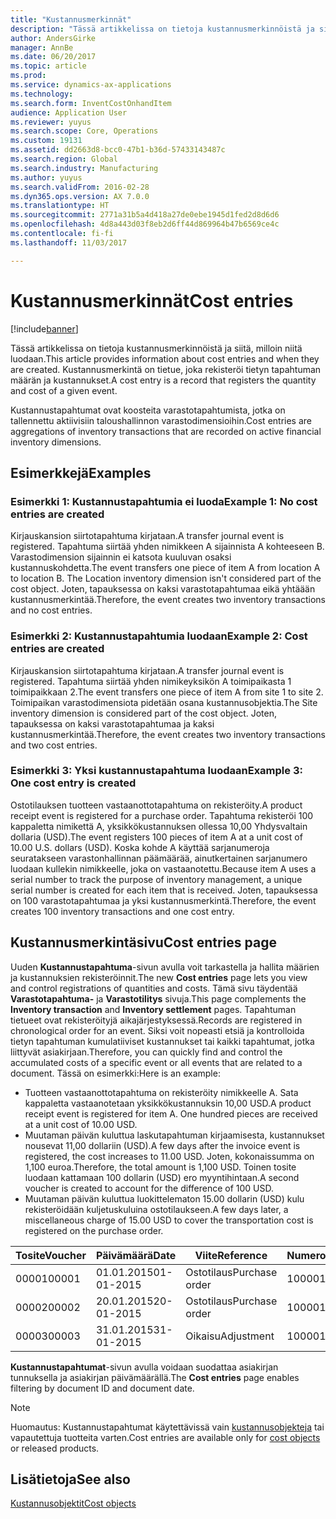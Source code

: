 ```yaml
---
title: "Kustannusmerkinnät"
description: "Tässä artikkelissa on tietoja kustannusmerkinnöistä ja siitä, milloin niitä luodaan. Kustannusmerkintä on tietue, joka rekisteröi tietyn tapahtuman määrän ja kustannukset."
author: AndersGirke
manager: AnnBe
ms.date: 06/20/2017
ms.topic: article
ms.prod: 
ms.service: dynamics-ax-applications
ms.technology: 
ms.search.form: InventCostOnhandItem
audience: Application User
ms.reviewer: yuyus
ms.search.scope: Core, Operations
ms.custom: 19131
ms.assetid: dd2663d8-bcc0-47b1-b36d-57433143487c
ms.search.region: Global
ms.search.industry: Manufacturing
ms.author: yuyus
ms.search.validFrom: 2016-02-28
ms.dyn365.ops.version: AX 7.0.0
ms.translationtype: HT
ms.sourcegitcommit: 2771a31b5a4d418a27de0ebe1945d1fed2d8d6d6
ms.openlocfilehash: 4d8a443d03f8eb2d6ff44d869964b47b6569ce4c
ms.contentlocale: fi-fi
ms.lasthandoff: 11/03/2017

---
```


# <a name="cost-entries"></a><span data-ttu-id="45921-104">Kustannusmerkinnät</span><span class="sxs-lookup"><span data-stu-id="45921-104">Cost entries</span></span>

[!include[banner](../includes/banner.md)]


<span data-ttu-id="45921-105">Tässä artikkelissa on tietoja kustannusmerkinnöistä ja siitä, milloin niitä luodaan.</span><span class="sxs-lookup"><span data-stu-id="45921-105">This article provides information about cost entries and when they are created.</span></span> <span data-ttu-id="45921-106">Kustannusmerkintä on tietue, joka rekisteröi tietyn tapahtuman määrän ja kustannukset.</span><span class="sxs-lookup"><span data-stu-id="45921-106">A cost entry is a record that registers the quantity and cost of a given event.</span></span>

<span data-ttu-id="45921-107">Kustannustapahtumat ovat koosteita varastotapahtumista, jotka on tallennettu aktiivisiin taloushallinnon varastodimensioihin.</span><span class="sxs-lookup"><span data-stu-id="45921-107">Cost entries are aggregations of inventory transactions that are recorded on active financial inventory dimensions.</span></span>

## <a name="examples"></a><span data-ttu-id="45921-108">Esimerkkejä</span><span class="sxs-lookup"><span data-stu-id="45921-108">Examples</span></span>
### <a name="example-1-no-cost-entries-are-created"></a><span data-ttu-id="45921-109">Esimerkki 1: Kustannustapahtumia ei luoda</span><span class="sxs-lookup"><span data-stu-id="45921-109">Example 1: No cost entries are created</span></span>

<span data-ttu-id="45921-110">Kirjauskansion siirtotapahtuma kirjataan.</span><span class="sxs-lookup"><span data-stu-id="45921-110">A transfer journal event is registered.</span></span> <span data-ttu-id="45921-111">Tapahtuma siirtää yhden nimikkeen A sijainnista A kohteeseen B. Varastodimension sijainnin ei katsota kuuluvan osaksi kustannuskohdetta.</span><span class="sxs-lookup"><span data-stu-id="45921-111">The event transfers one piece of item A from location A to location B. The Location inventory dimension isn't considered part of the cost object.</span></span> <span data-ttu-id="45921-112">Joten, tapauksessa on kaksi varastotapahtumaa eikä yhtäään kustannusmerkintää.</span><span class="sxs-lookup"><span data-stu-id="45921-112">Therefore, the event creates two inventory transactions and no cost entries.</span></span>

### <a name="example-2-cost-entries-are-created"></a><span data-ttu-id="45921-113">Esimerkki 2: Kustannustapahtumia luodaan</span><span class="sxs-lookup"><span data-stu-id="45921-113">Example 2: Cost entries are created</span></span>

<span data-ttu-id="45921-114">Kirjauskansion siirtotapahtuma kirjataan.</span><span class="sxs-lookup"><span data-stu-id="45921-114">A transfer journal event is registered.</span></span> <span data-ttu-id="45921-115">Tapahtuma siirtää yhden nimikeyksikön A toimipaikasta 1 toimipaikkaan 2.</span><span class="sxs-lookup"><span data-stu-id="45921-115">The event transfers one piece of item A from site 1 to site 2.</span></span> <span data-ttu-id="45921-116">Toimipaikan varastodimensiota pidetään osana kustannusobjektia.</span><span class="sxs-lookup"><span data-stu-id="45921-116">The Site inventory dimension is considered part of the cost object.</span></span> <span data-ttu-id="45921-117">Joten, tapauksessa on kaksi varastotapahtumaa ja kaksi kustannusmerkintää.</span><span class="sxs-lookup"><span data-stu-id="45921-117">Therefore, the event creates two inventory transactions and two cost entries.</span></span>

### <a name="example-3-one-cost-entry-is-created"></a><span data-ttu-id="45921-118">Esimerkki 3: Yksi kustannustapahtuma luodaan</span><span class="sxs-lookup"><span data-stu-id="45921-118">Example 3: One cost entry is created</span></span>

<span data-ttu-id="45921-119">Ostotilauksen tuotteen vastaanottotapahtuma on rekisteröity.</span><span class="sxs-lookup"><span data-stu-id="45921-119">A product receipt event is registered for a purchase order.</span></span> <span data-ttu-id="45921-120">Tapahtuma rekisteröi 100 kappaletta nimikettä A, yksikkökustannuksen ollessa 10,00 Yhdysvaltain dollaria (USD).</span><span class="sxs-lookup"><span data-stu-id="45921-120">The event registers 100 pieces of item A at a unit cost of 10.00 U.S. dollars (USD).</span></span> <span data-ttu-id="45921-121">Koska kohde A käyttää sarjanumeroja seuratakseen varastonhallinnan päämäärää, ainutkertainen sarjanumero luodaan kullekin nimikkeelle, joka on vastaanotettu.</span><span class="sxs-lookup"><span data-stu-id="45921-121">Because item A uses a serial number to track the purpose of inventory management, a unique serial number is created for each item that is received.</span></span> <span data-ttu-id="45921-122">Joten, tapauksessa on 100 varastotapahtumaa ja yksi kustannusmerkintä.</span><span class="sxs-lookup"><span data-stu-id="45921-122">Therefore, the event creates 100 inventory transactions and one cost entry.</span></span>

## <a name="cost-entries-page"></a><span data-ttu-id="45921-123">Kustannusmerkintäsivu</span><span class="sxs-lookup"><span data-stu-id="45921-123">Cost entries page</span></span>
<span data-ttu-id="45921-124">Uuden **Kustannustapahtuma**-sivun avulla voit tarkastella ja hallita määrien ja kustannuksien rekisteröinnit.</span><span class="sxs-lookup"><span data-stu-id="45921-124">The new **Cost entries** page lets you view and control registrations of quantities and costs.</span></span> <span data-ttu-id="45921-125">Tämä sivu täydentää **Varastotapahtuma-** ja **Varastotilitys** sivuja.</span><span class="sxs-lookup"><span data-stu-id="45921-125">This page complements the **Inventory transaction** and **Inventory settlement** pages.</span></span> <span data-ttu-id="45921-126">Tapahtuman tietueet ovat rekisteröityjä aikajärjestyksessä.</span><span class="sxs-lookup"><span data-stu-id="45921-126">Records are registered in chronological order for an event.</span></span> <span data-ttu-id="45921-127">Siksi voit nopeasti etsiä ja kontrolloida tietyn tapahtuman kumulatiiviset kustannukset tai kaikki tapahtumat, jotka liittyvät asiakirjaan.</span><span class="sxs-lookup"><span data-stu-id="45921-127">Therefore, you can quickly find and control the accumulated costs of a specific event or all events that are related to a document.</span></span> <span data-ttu-id="45921-128">Tässä on esimerkki:</span><span class="sxs-lookup"><span data-stu-id="45921-128">Here is an example:</span></span>

-   <span data-ttu-id="45921-129">Tuotteen vastaanottotapahtuma on rekisteröity nimikkeelle A. Sata kappaletta vastaanotetaan yksikkökustannuksin 10,00 USD.</span><span class="sxs-lookup"><span data-stu-id="45921-129">A product receipt event is registered for item A. One hundred pieces are received at a unit cost of 10.00 USD.</span></span>
-   <span data-ttu-id="45921-130">Muutaman päivän kuluttua laskutapahtuman kirjaamisesta, kustannukset nousevat 11,00 dollariin (USD).</span><span class="sxs-lookup"><span data-stu-id="45921-130">A few days after the invoice event is registered, the cost increases to 11.00 USD.</span></span> <span data-ttu-id="45921-131">Joten, kokonaissumma on 1,100 euroa.</span><span class="sxs-lookup"><span data-stu-id="45921-131">Therefore, the total amount is 1,100 USD.</span></span> <span data-ttu-id="45921-132">Toinen tosite luodaan kattamaan 100 dollarin (USD) ero myyntihintaan.</span><span class="sxs-lookup"><span data-stu-id="45921-132">A second voucher is created to account for the difference of 100 USD.</span></span>
-   <span data-ttu-id="45921-133">Muutaman päivän kuluttua luokittelematon 15.00 dollarin (USD) kulu rekisteröidään kuljetuskuluina ostotilaukseen.</span><span class="sxs-lookup"><span data-stu-id="45921-133">A few days later, a miscellaneous charge of 15.00 USD to cover the transportation cost is registered on the purchase order.</span></span>

| <span data-ttu-id="45921-134">Tosite</span><span class="sxs-lookup"><span data-stu-id="45921-134">Voucher</span></span> | <span data-ttu-id="45921-135">Päivämäärä</span><span class="sxs-lookup"><span data-stu-id="45921-135">Date</span></span>       | <span data-ttu-id="45921-136">Viite</span><span class="sxs-lookup"><span data-stu-id="45921-136">Reference</span></span>      | <span data-ttu-id="45921-137">Numero</span><span class="sxs-lookup"><span data-stu-id="45921-137">Number</span></span> | <span data-ttu-id="45921-138">Erätunnus</span><span class="sxs-lookup"><span data-stu-id="45921-138">Lot ID</span></span>  | <span data-ttu-id="45921-139">Määrä</span><span class="sxs-lookup"><span data-stu-id="45921-139">Quantity</span></span> | <span data-ttu-id="45921-140">Summa</span><span class="sxs-lookup"><span data-stu-id="45921-140">Amount</span></span>  |
|---------|------------|----------------|--------|---------|---------------|----|
| <span data-ttu-id="45921-141">00001</span><span class="sxs-lookup"><span data-stu-id="45921-141">00001</span></span>   | <span data-ttu-id="45921-142">01.01.2015</span><span class="sxs-lookup"><span data-stu-id="45921-142">01-01-2015</span></span> | <span data-ttu-id="45921-143">Ostotilaus</span><span class="sxs-lookup"><span data-stu-id="45921-143">Purchase order</span></span> | <span data-ttu-id="45921-144">100001</span><span class="sxs-lookup"><span data-stu-id="45921-144">100001</span></span> | <span data-ttu-id="45921-145">0000101</span><span class="sxs-lookup"><span data-stu-id="45921-145">0000101</span></span> | <span data-ttu-id="45921-146">100,00</span><span class="sxs-lookup"><span data-stu-id="45921-146">100.00</span></span>   | <span data-ttu-id="45921-147">1000.00</span><span class="sxs-lookup"><span data-stu-id="45921-147">1000.00</span></span> |
| <span data-ttu-id="45921-148">00002</span><span class="sxs-lookup"><span data-stu-id="45921-148">00002</span></span>   | <span data-ttu-id="45921-149">20.01.2015</span><span class="sxs-lookup"><span data-stu-id="45921-149">20-01-2015</span></span> | <span data-ttu-id="45921-150">Ostotilaus</span><span class="sxs-lookup"><span data-stu-id="45921-150">Purchase order</span></span> | <span data-ttu-id="45921-151">100001</span><span class="sxs-lookup"><span data-stu-id="45921-151">100001</span></span> | <span data-ttu-id="45921-152">0000101</span><span class="sxs-lookup"><span data-stu-id="45921-152">0000101</span></span> |          | <span data-ttu-id="45921-153">100,00</span><span class="sxs-lookup"><span data-stu-id="45921-153">100.00</span></span>  |
| <span data-ttu-id="45921-154">00003</span><span class="sxs-lookup"><span data-stu-id="45921-154">00003</span></span>   | <span data-ttu-id="45921-155">31.01.2015</span><span class="sxs-lookup"><span data-stu-id="45921-155">31-01-2015</span></span> | <span data-ttu-id="45921-156">Oikaisu</span><span class="sxs-lookup"><span data-stu-id="45921-156">Adjustment</span></span>     | <span data-ttu-id="45921-157">100001</span><span class="sxs-lookup"><span data-stu-id="45921-157">100001</span></span> | <span data-ttu-id="45921-158">0000101</span><span class="sxs-lookup"><span data-stu-id="45921-158">0000101</span></span> |          | <span data-ttu-id="45921-159">15,00</span><span class="sxs-lookup"><span data-stu-id="45921-159">15.00</span></span>   |

<span data-ttu-id="45921-160">**Kustannustapahtumat**-sivun avulla voidaan suodattaa asiakirjan tunnuksella ja asiakirjan päivämäärällä.</span><span class="sxs-lookup"><span data-stu-id="45921-160">The **Cost entries** page enables filtering by document ID and document date.</span></span> 

> [!NOTE]
> <span data-ttu-id="45921-161">Huomautus: Kustannustapahtumat käytettävissä vain [kustannusobjekteja](cost-object.md) tai vapautettuja tuotteita varten.</span><span class="sxs-lookup"><span data-stu-id="45921-161">Cost entries are available only for [cost objects](cost-object.md) or released products.</span></span>

<a name="see-also"></a><span data-ttu-id="45921-162">Lisätietoja</span><span class="sxs-lookup"><span data-stu-id="45921-162">See also</span></span>
--------

[<span data-ttu-id="45921-163">Kustannusobjektit</span><span class="sxs-lookup"><span data-stu-id="45921-163">Cost objects</span></span>](cost-object.md)




